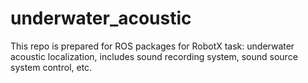# underwater_acoustic
This repo is prepared for ROS packages for RobotX task: underwater acoustic localization, includes sound recording system, sound source system control, etc.
